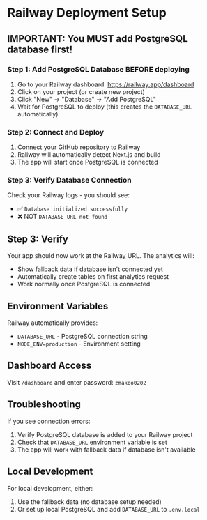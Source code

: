 # Railway Deployment Setup

## IMPORTANT: You MUST add PostgreSQL database first!

### Step 1: Add PostgreSQL Database BEFORE deploying

1. Go to your Railway dashboard: https://railway.app/dashboard
2. Click on your project (or create new project)
3. Click "New" → "Database" → "Add PostgreSQL"
4. Wait for PostgreSQL to deploy (this creates the `DATABASE_URL` automatically)

### Step 2: Connect and Deploy

1. Connect your GitHub repository to Railway
2. Railway will automatically detect Next.js and build
3. The app will start once PostgreSQL is connected

### Step 3: Verify Database Connection

Check your Railway logs - you should see:
- ✅ `Database initialized successfully` 
- ❌ NOT `DATABASE_URL not found`

## Step 3: Verify

Your app should now work at the Railway URL. The analytics will:
- Show fallback data if database isn't connected yet
- Automatically create tables on first analytics request
- Work normally once PostgreSQL is connected

## Environment Variables

Railway automatically provides:
- `DATABASE_URL` - PostgreSQL connection string
- `NODE_ENV=production` - Environment setting

## Dashboard Access

Visit `/dashboard` and enter password: `zmakqo0202`

## Troubleshooting

If you see connection errors:
1. Verify PostgreSQL database is added to your Railway project
2. Check that `DATABASE_URL` environment variable is set
3. The app will work with fallback data if database isn't available

## Local Development

For local development, either:
1. Use the fallback data (no database setup needed)
2. Or set up local PostgreSQL and add `DATABASE_URL` to `.env.local`